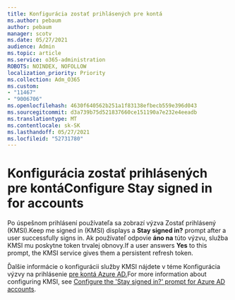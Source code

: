 ```yaml
---
title: Konfigurácia zostať prihlásených pre kontá
ms.author: pebaum
author: pebaum
manager: scotv
ms.date: 05/27/2021
audience: Admin
ms.topic: article
ms.service: o365-administration
ROBOTS: NOINDEX, NOFOLLOW
localization_priority: Priority
ms.collection: Adm_O365
ms.custom:
- "11467"
- "9006706"
ms.openlocfilehash: 4630f640562b251a1f83138efbecb559e396d043
ms.sourcegitcommit: d3a739b75d521837660ce151190a7e232e4eeadb
ms.translationtype: MT
ms.contentlocale: sk-SK
ms.lasthandoff: 05/27/2021
ms.locfileid: "52731780"
---
```

# <a name="configure-stay-signed-in-for-accounts"></a><span data-ttu-id="42c99-102">Konfigurácia zostať prihlásených pre kontá</span><span class="sxs-lookup"><span data-stu-id="42c99-102">Configure Stay signed in for accounts</span></span>

<span data-ttu-id="42c99-103">Po úspešnom prihlásení používateľa sa  zobrazí výzva Zostať prihlásený (KMSI).</span><span class="sxs-lookup"><span data-stu-id="42c99-103">Keep me signed in (KMSI) displays a **Stay signed in?** prompt after a user successfully signs in.</span></span> <span data-ttu-id="42c99-104">Ak používateľ odpovie **áno na** túto výzvu, služba KMSI mu poskytne token trvalej obnovy.</span><span class="sxs-lookup"><span data-stu-id="42c99-104">If a user answers **Yes** to this prompt, the KMSI service gives them a persistent refresh token.</span></span> 

<span data-ttu-id="42c99-105">Ďalšie informácie o konfigurácii služby KMSI nájdete v téme Konfigurácia výzvy na prihlásenie [pre kontá Azure AD.](/azure/active-directory/fundamentals/keep-me-signed-in)</span><span class="sxs-lookup"><span data-stu-id="42c99-105">For more information about configuring KMSI, see [Configure the 'Stay signed in?' prompt for Azure AD accounts](/azure/active-directory/fundamentals/keep-me-signed-in).</span></span>